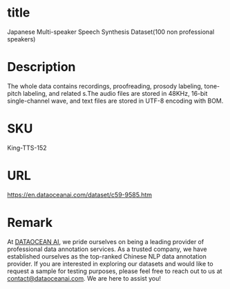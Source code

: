 # title
Japanese Multi-speaker Speech Synthesis Dataset(100 non professional speakers)

# Description
The whole data contains recordings, proofreading, prosody labeling, tone-pitch labeling, and related s.The audio files are stored in 48KHz, 16-bit single-channel wave, and text files are stored in UTF-8 encoding with BOM.

# SKU
King-TTS-152

# URL
https://en.dataoceanai.com/dataset/c59-9585.htm

# Remark

At [DATAOCEAN AI](https://en.dataoceanai.com/), we pride ourselves on being a leading provider of professional data annotation services. As a trusted company, we have established ourselves as the top-ranked Chinese NLP data annotation provider. If you are interested in exploring our datasets and would like to request a sample for testing purposes, please feel free to reach out to us at contact@dataoceanai.com. We are here to assist you!
